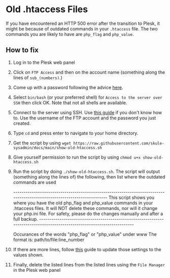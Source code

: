 # Old .htaccess Files

If you have encountered an HTTP 500 error after the transition to Plesk, it might be because of outdated commands in your `.htaccess` file. The two commands you are likely to have are `php_flag` and `php_value`.

## How to fix

1. Log in to the Plesk web panel
2. Click on `FTP Access` and then on the account name (something along the lines of `sub_(numbers)`.)
3. Come up with a password following the advice [here](https://xkcd.com/936/).
4. Select `bin/bash` (or your preferred shell) for `Access to the server over SSH` then click OK. Note that not all shells are available.
5. Connect to the server using SSH. Use [this guide](https://support.plesk.com/hc/en-us/articles/115000172834-How-to-connect-to-a-Plesk-server-via-SSH-with-available-server-s-credentials) if you don't know how to. Use the username of the FTP account and the password you just created.
6. Type `cd` and press enter to navigate to your home directory.
7. Get the script by using `wget https://raw.githubusercontent.com/skule-sysadmin/docs/main/show-old-htaccess.sh`
8. Give yourself permission to run the script by using `chmod u+x show-old-htaccess.sh`
9. Run the script by doing `./show-old-htaccess.sh`. The script will output (something along the lines of) the following, then list where the outdated commands are used

     \------------------------------------------------------------------------------------------------------------------------
     This script shows you where you have the old php_flag and php_value commands in your .htaccess files.
     It will NOT delete these commands, nor will it change your php.ini file.
     For safety, please do the changes manually and after a full backup.
     \------------------------------------------------------------------------------------------------------------------------


     Occurances of the words "php_flag" or "php_value" under www
     The format is:
     path/to/file:line_number <line>

10. If there are more lines, follow [this](https://support.plesk.com/hc/en-us/articles/115001152233-How-to-customize-PHP-settings-in-Plesk) guide to update those settings to the values shown.
11. Finally, delete the listed lines from the listed lines using the `File Manager` in the Plesk web panel
